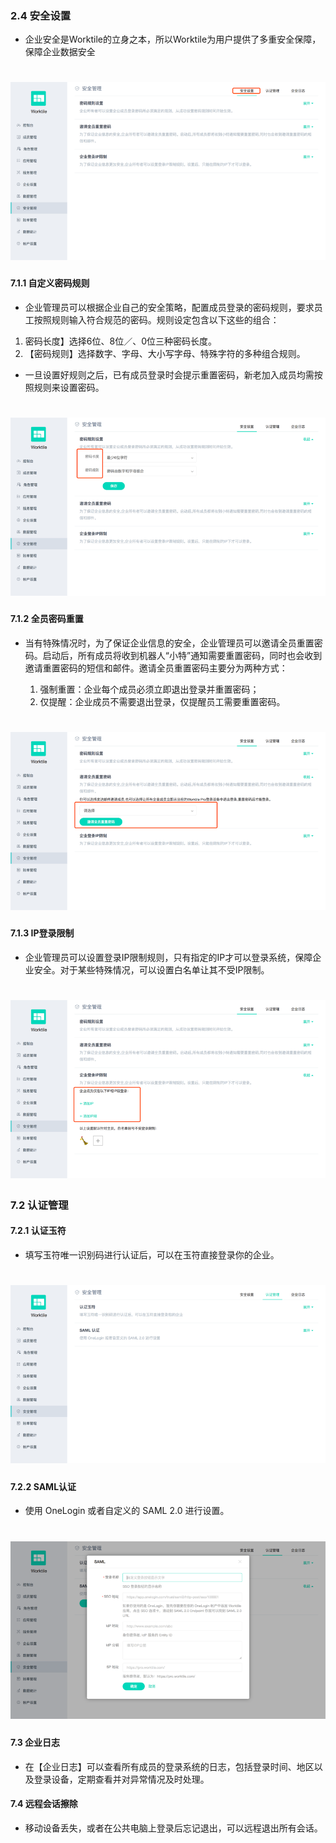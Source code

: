 ### 2.4 安全设置
* 企业安全是Worktile的立身之本，所以Worktile为用户提供了多重安全保障，保障企业数据安全

# ![](/assets/7.1安全设置.png)

#### 7.1.1 自定义密码规则
* 企业管理员可以根据企业自己的安全策略，配置成员登录的密码规则，要求员工按照规则输入符合规范的密码。规则设定包含以下这些的组合：

 1)  密码长度】选择6位、8位／、0位三种密码长度。
 2) 【密码规则】选择数字、字母、大小写字母、特殊字符的多种组合规则。
 
* 一旦设置好规则之后，已有成员登录时会提示重置密码，新老加入成员均需按照规则来设置密码。

# ![](/assets/7.1.1自定义密码规则.png)

#### 7.1.2 全员密码重置
* 当有特殊情况时，为了保证企业信息的安全，企业管理员可以邀请全员重置密码。启动后，所有成员将收到机器人“小特”通知需要重置密码，同时也会收到邀请重置密码的短信和邮件。邀请全员重置密码主要分为两种方式：

  1) 强制重置：企业每个成员必须立即退出登录并重置密码；
  2) 仅提醒：企业成员不需要退出登录，仅提醒员工需要重置密码。
  
# ![](/assets/7.1.2全员密码重置.png)

#### 7.1.3 IP登录限制
* 企业管理员可以设置登录IP限制规则，只有指定的IP才可以登录系统，保障企业安全。对于某些特殊情况，可以设置白名单让其不受IP限制。

# ![](/assets/7.1.3IP登陆限制.png)

### 7.2 认证管理
#### 7.2.1 认证玉符
* 填写玉符唯一识别码进行认证后，可以在玉符直接登录你的企业。

# ![](/assets/7.2.1认证玉符.png)

#### 7.2.2 SAML认证
* 使用 OneLogin 或者自定义的 SAML 2.0 进行设置。

# ![](/assets/7.2.2SAML认证.png)

#### 7.3 企业日志
* 在【企业日志】可以查看所有成员的登录系统的日志，包括登录时间、地区以及登录设备，定期查看并对异常情况及时处理。

#### 7.4 远程会话擦除
* 移动设备丢失，或者在公共电脑上登录后忘记退出，可以远程退出所有会话。


